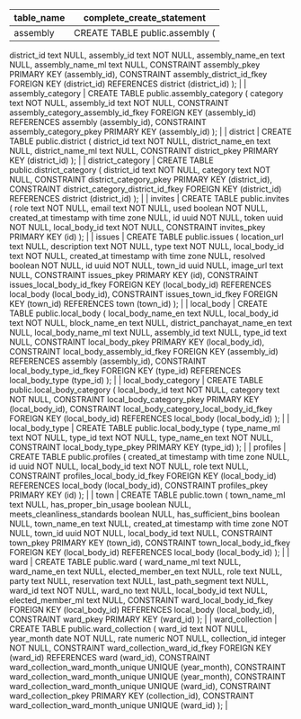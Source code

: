 | table_name          | complete_create_statement                                                                                                                                                                                                                                                                                                                                                                                                                                                                                                                                                                   |
| ------------------- | ------------------------------------------------------------------------------------------------------------------------------------------------------------------------------------------------------------------------------------------------------------------------------------------------------------------------------------------------------------------------------------------------------------------------------------------------------------------------------------------------------------------------------------------------------------------------------------------- |
| assembly            | CREATE TABLE public.assembly (
  district_id text NULL,
  assembly_id text NOT NULL,
  assembly_name_en text NULL,
  assembly_name_ml text NULL,
  CONSTRAINT assembly_pkey PRIMARY KEY (assembly_id),
  CONSTRAINT assembly_district_id_fkey FOREIGN KEY (district_id) REFERENCES district (district_id)
);                                                                                                                                                                                                                                                                                |
| assembly_category   | CREATE TABLE public.assembly_category (
  category text NOT NULL,
  assembly_id text NOT NULL,
  CONSTRAINT assembly_category_assembly_id_fkey FOREIGN KEY (assembly_id) REFERENCES assembly (assembly_id),
  CONSTRAINT assembly_category_pkey PRIMARY KEY (assembly_id)
);                                                                                                                                                                                                                                                                                                                |
| district            | CREATE TABLE public.district (
  district_id text NOT NULL,
  district_name_en text NULL,
  district_name_ml text NULL,
  CONSTRAINT district_pkey PRIMARY KEY (district_id)
);                                                                                                                                                                                                                                                                                                                                                                                                             |
| district_category   | CREATE TABLE public.district_category (
  district_id text NOT NULL,
  category text NOT NULL,
  CONSTRAINT district_category_pkey PRIMARY KEY (district_id),
  CONSTRAINT district_category_district_id_fkey FOREIGN KEY (district_id) REFERENCES district (district_id)
);                                                                                                                                                                                                                                                                                                                |
| invites             | CREATE TABLE public.invites (
  role text NOT NULL,
  email text NOT NULL,
  used boolean NOT NULL,
  created_at timestamp with time zone NULL,
  id uuid NOT NULL,
  token uuid NOT NULL,
  local_body_id text NOT NULL,
  CONSTRAINT invites_pkey PRIMARY KEY (id)
);                                                                                                                                                                                                                                                                                                                     |
| issues              | CREATE TABLE public.issues (
  location_url text NULL,
  description text NOT NULL,
  type text NOT NULL,
  local_body_id text NOT NULL,
  created_at timestamp with time zone NULL,
  resolved boolean NOT NULL,
  id uuid NOT NULL,
  town_id uuid NULL,
  image_url text NULL,
  CONSTRAINT issues_pkey PRIMARY KEY (id),
  CONSTRAINT issues_local_body_id_fkey FOREIGN KEY (local_body_id) REFERENCES local_body (local_body_id),
  CONSTRAINT issues_town_id_fkey FOREIGN KEY (town_id) REFERENCES town (town_id)
);                                                                  |
| local_body          | CREATE TABLE public.local_body (
  local_body_name_en text NULL,
  local_body_id text NOT NULL,
  block_name_en text NULL,
  district_panchayat_name_en text NULL,
  local_body_name_ml text NULL,
  assembly_id text NULL,
  type_id text NULL,
  CONSTRAINT local_body_pkey PRIMARY KEY (local_body_id),
  CONSTRAINT local_body_assembly_id_fkey FOREIGN KEY (assembly_id) REFERENCES assembly (assembly_id),
  CONSTRAINT local_body_type_id_fkey FOREIGN KEY (type_id) REFERENCES local_body_type (type_id)
);                                                                         |
| local_body_category | CREATE TABLE public.local_body_category (
  local_body_id text NOT NULL,
  category text NOT NULL,
  CONSTRAINT local_body_category_pkey PRIMARY KEY (local_body_id),
  CONSTRAINT local_body_category_local_body_id_fkey FOREIGN KEY (local_body_id) REFERENCES local_body (local_body_id)
);                                                                                                                                                                                                                                                                                              |
| local_body_type     | CREATE TABLE public.local_body_type (
  type_name_ml text NOT NULL,
  type_id text NOT NULL,
  type_name_en text NOT NULL,
  CONSTRAINT local_body_type_pkey PRIMARY KEY (type_id)
);                                                                                                                                                                                                                                                                                                                                                                                                       |
| profiles            | CREATE TABLE public.profiles (
  created_at timestamp with time zone NULL,
  id uuid NOT NULL,
  local_body_id text NOT NULL,
  role text NULL,
  CONSTRAINT profiles_local_body_id_fkey FOREIGN KEY (local_body_id) REFERENCES local_body (local_body_id),
  CONSTRAINT profiles_pkey PRIMARY KEY (id)
);                                                                                                                                                                                                                                                                                  |
| town                | CREATE TABLE public.town (
  town_name_ml text NULL,
  has_proper_bin_usage boolean NULL,
  meets_cleanliness_standards boolean NULL,
  has_sufficient_bins boolean NULL,
  town_name_en text NULL,
  created_at timestamp with time zone NOT NULL,
  town_id uuid NOT NULL,
  local_body_id text NULL,
  CONSTRAINT town_pkey PRIMARY KEY (town_id),
  CONSTRAINT town_local_body_id_fkey FOREIGN KEY (local_body_id) REFERENCES local_body (local_body_id)
);                                                                                                                             |
| ward                | CREATE TABLE public.ward (
  ward_name_ml text NULL,
  ward_name_en text NULL,
  elected_member_en text NULL,
  role text NULL,
  party text NULL,
  reservation text NULL,
  last_path_segment text NULL,
  ward_id text NOT NULL,
  ward_no text NULL,
  local_body_id text NULL,
  elected_member_ml text NULL,
  CONSTRAINT ward_local_body_id_fkey FOREIGN KEY (local_body_id) REFERENCES local_body (local_body_id),
  CONSTRAINT ward_pkey PRIMARY KEY (ward_id)
);                                                                                                                  |
| ward_collection     | CREATE TABLE public.ward_collection (
  ward_id text NOT NULL,
  year_month date NOT NULL,
  rate numeric NOT NULL,
  collection_id integer NOT NULL,
  CONSTRAINT ward_collection_ward_id_fkey FOREIGN KEY (ward_id) REFERENCES ward (ward_id),
  CONSTRAINT ward_collection_ward_month_unique UNIQUE (year_month),
  CONSTRAINT ward_collection_ward_month_unique UNIQUE (year_month),
  CONSTRAINT ward_collection_ward_month_unique UNIQUE (ward_id),
  CONSTRAINT ward_collection_pkey PRIMARY KEY (collection_id),
  CONSTRAINT ward_collection_ward_month_unique UNIQUE (ward_id)
); |